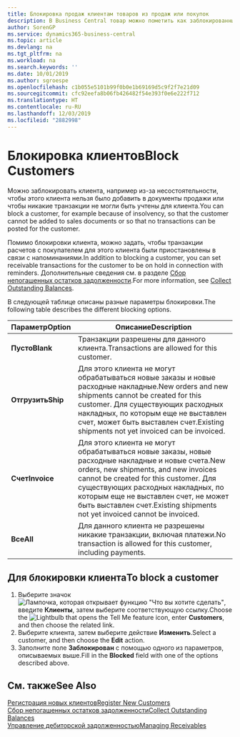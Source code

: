 ```yaml
---
title: Блокировка продаж клиентам товаров из продаж или покупок
description: В Business Central товар можно пометить как заблокированный для продажи, покупки или всех целей.
author: SorenGP
ms.service: dynamics365-business-central
ms.topic: article
ms.devlang: na
ms.tgt_pltfrm: na
ms.workload: na
ms.search.keywords: ''
ms.date: 10/01/2019
ms.author: sgroespe
ms.openlocfilehash: c1b055e5101b99f0b0e1b69169d5c9f2f7e21d09
ms.sourcegitcommit: cfc92eefa8b06fb426482f54e393f0e6e222f712
ms.translationtype: HT
ms.contentlocale: ru-RU
ms.lasthandoff: 12/03/2019
ms.locfileid: "2882998"
---
```

# <a name="block-customers"></a><span data-ttu-id="7d1dc-103">Блокировка клиентов</span><span class="sxs-lookup"><span data-stu-id="7d1dc-103">Block Customers</span></span>
<span data-ttu-id="7d1dc-104">Можно заблокировать клиента, например из-за несостоятельности, чтобы этого клиента нельзя было добавить в документы продажи или чтобы никакие транзакции не могли быть учтены для клиента.</span><span class="sxs-lookup"><span data-stu-id="7d1dc-104">You can block a customer, for example because of insolvency, so that the customer cannot be added to sales documents or so that no transactions can be posted for the customer.</span></span>

<span data-ttu-id="7d1dc-105">Помимо блокировки клиента, можно задать, чтобы транзакции расчетов с покупателем для этого клиента были приостановлены в связи с напоминаниями.</span><span class="sxs-lookup"><span data-stu-id="7d1dc-105">In addition to blocking a customer, you can set receivable transactions for the customer to be on hold in connection with reminders.</span></span> <span data-ttu-id="7d1dc-106">Дополнительные сведения см. в разделе [Сбор непогашенных остатков задолженности](receivables-collect-outstanding-balances.md).</span><span class="sxs-lookup"><span data-stu-id="7d1dc-106">For more information, see [Collect Outstanding Balances](receivables-collect-outstanding-balances.md).</span></span>   

<span data-ttu-id="7d1dc-107">В следующей таблице описаны разные параметры блокировки.</span><span class="sxs-lookup"><span data-stu-id="7d1dc-107">The following table describes the different blocking options.</span></span>  

|<span data-ttu-id="7d1dc-108">Параметр</span><span class="sxs-lookup"><span data-stu-id="7d1dc-108">Option</span></span>|<span data-ttu-id="7d1dc-109">Описание</span><span class="sxs-lookup"><span data-stu-id="7d1dc-109">Description</span></span>|  
|--------------------|------------|  
|<span data-ttu-id="7d1dc-110">**Пусто**</span><span class="sxs-lookup"><span data-stu-id="7d1dc-110">**Blank**</span></span>|<span data-ttu-id="7d1dc-111">Транзакции разрешены для данного клиента.</span><span class="sxs-lookup"><span data-stu-id="7d1dc-111">Transactions are allowed for this customer.</span></span>|
|<span data-ttu-id="7d1dc-112">**Отгрузить**</span><span class="sxs-lookup"><span data-stu-id="7d1dc-112">**Ship**</span></span>|<span data-ttu-id="7d1dc-113">Для этого клиента не могут обрабатываться новые заказы и новые расходные накладные.</span><span class="sxs-lookup"><span data-stu-id="7d1dc-113">New orders and new shipments cannot be created for this customer.</span></span> <span data-ttu-id="7d1dc-114">Для существующих расходных накладных, по которым еще не выставлен счет, может быть выставлен счет.</span><span class="sxs-lookup"><span data-stu-id="7d1dc-114">Existing shipments not yet invoiced can be invoiced.</span></span>|  
|<span data-ttu-id="7d1dc-115">**Счет**</span><span class="sxs-lookup"><span data-stu-id="7d1dc-115">**Invoice**</span></span>|<span data-ttu-id="7d1dc-116">Для этого клиента не могут обрабатываться новые заказы, новые расходные накладные и новые счета.</span><span class="sxs-lookup"><span data-stu-id="7d1dc-116">New orders, new shipments, and new invoices cannot be created for this customer.</span></span> <span data-ttu-id="7d1dc-117">Для существующих расходных накладных, по которым еще не выставлен счет, не может быть выставлен счет.</span><span class="sxs-lookup"><span data-stu-id="7d1dc-117">Existing shipments not yet invoiced cannot be invoiced.</span></span>|  
|<span data-ttu-id="7d1dc-118">**Все**</span><span class="sxs-lookup"><span data-stu-id="7d1dc-118">**All**</span></span>|<span data-ttu-id="7d1dc-119">Для данного клиента не разрешены никакие транзакции, включая платежи.</span><span class="sxs-lookup"><span data-stu-id="7d1dc-119">No transaction is allowed for this customer, including payments.</span></span>|  

## <a name="to-block-a-customer"></a><span data-ttu-id="7d1dc-120">Для блокировки клиента</span><span class="sxs-lookup"><span data-stu-id="7d1dc-120">To block a customer</span></span>  
1. <span data-ttu-id="7d1dc-121">Выберите значок ![Лампочка, которая открывает функцию "Что вы хотите сделать"](media/ui-search/search_small.png "Что вы хотите сделать"), введите **Клиенты**, затем выберите соответствующую ссылку.</span><span class="sxs-lookup"><span data-stu-id="7d1dc-121">Choose the ![Lightbulb that opens the Tell Me feature](media/ui-search/search_small.png "Tell me what you want to do") icon, enter **Customers**, and then choose the related link.</span></span>
2. <span data-ttu-id="7d1dc-122">Выберите клиента, затем выберите действие **Изменить**.</span><span class="sxs-lookup"><span data-stu-id="7d1dc-122">Select a customer, and then choose the **Edit** action.</span></span>
3. <span data-ttu-id="7d1dc-123">Заполните поле **Заблокирован** с помощью одного из параметров, описываемых выше.</span><span class="sxs-lookup"><span data-stu-id="7d1dc-123">Fill in the **Blocked** field with one of the options described above.</span></span>

## <a name="see-also"></a><span data-ttu-id="7d1dc-124">См. также</span><span class="sxs-lookup"><span data-stu-id="7d1dc-124">See Also</span></span>  
[<span data-ttu-id="7d1dc-125">Регистрация новых клиентов</span><span class="sxs-lookup"><span data-stu-id="7d1dc-125">Register New Customers</span></span>](sales-how-register-new-customers.md)  
[<span data-ttu-id="7d1dc-126">Сбор непогашенных остатков задолженности</span><span class="sxs-lookup"><span data-stu-id="7d1dc-126">Collect Outstanding Balances</span></span>](receivables-collect-outstanding-balances.md)  
[<span data-ttu-id="7d1dc-127">Управление дебиторской задолженностью</span><span class="sxs-lookup"><span data-stu-id="7d1dc-127">Managing Receivables</span></span>](receivables-manage-receivables.md)  
